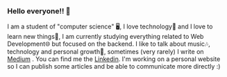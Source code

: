 ### Hello everyone!! 👋

I am a student of "computer science" 🖥, I love technology📡 and I love to learn new things📝, I am currently studying everything related to Web Development🌐 but focused on the backend. I like to talk about music🎶, technology and personal growth🙅‍, sometimes (very rarely) I write on [Medium](https://medium.com/@gabomunozcastro) . You can find me the [Linkedin](https://www.linkedin.com/in/goonies/). I'm working on a personal website so I can publish some articles and be able to communicate more directly :)


